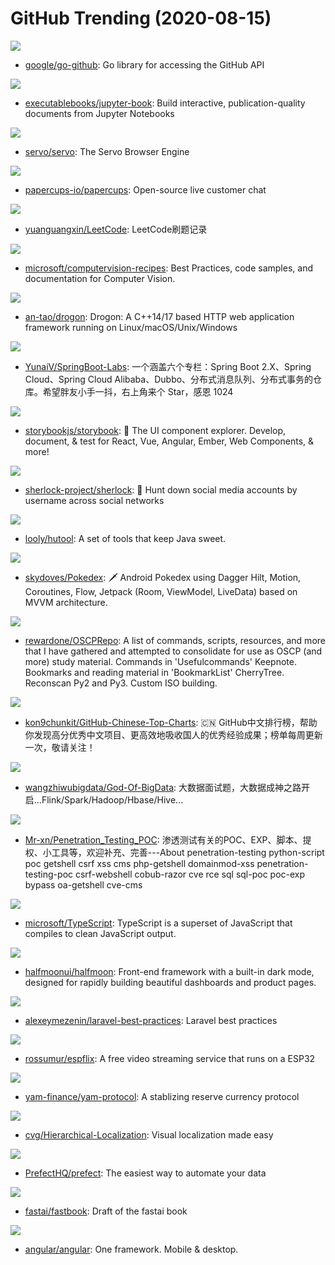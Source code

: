 # GitHub Trending (2020-08-15)

![](https://img.shields.io/badge/Go-New%20159-green?style=flat-square&logo=appveyor)
- [google/go-github](https://github.com/google/go-github): Go library for accessing the GitHub API

![](https://img.shields.io/badge/Python-New%20181-green?style=flat-square&logo=appveyor)
- [executablebooks/jupyter-book](https://github.com/executablebooks/jupyter-book): Build interactive, publication-quality documents from Jupyter Notebooks

![](https://img.shields.io/badge/Rust-New%20254-green?style=flat-square&logo=appveyor)
- [servo/servo](https://github.com/servo/servo): The Servo Browser Engine

![](https://img.shields.io/badge/Elixir-New%20187-green?style=flat-square&logo=appveyor)
- [papercups-io/papercups](https://github.com/papercups-io/papercups): Open-source live customer chat

![](https://img.shields.io/badge/Java-New%20278-green?style=flat-square&logo=appveyor)
- [yuanguangxin/LeetCode](https://github.com/yuanguangxin/LeetCode): LeetCode刷题记录

![](https://img.shields.io/badge/Jupyter%20Notebook-New%20328-green?style=flat-square&logo=appveyor)
- [microsoft/computervision-recipes](https://github.com/microsoft/computervision-recipes): Best Practices, code samples, and documentation for Computer Vision.

![](https://img.shields.io/badge/C%2B%2B-New%20127-green?style=flat-square&logo=appveyor)
- [an-tao/drogon](https://github.com/an-tao/drogon): Drogon: A C++14/17 based HTTP web application framework running on Linux/macOS/Unix/Windows

![](https://img.shields.io/badge/Java-New%20121-green?style=flat-square&logo=appveyor)
- [YunaiV/SpringBoot-Labs](https://github.com/YunaiV/SpringBoot-Labs): 一个涵盖六个专栏：Spring Boot 2.X、Spring Cloud、Spring Cloud Alibaba、Dubbo、分布式消息队列、分布式事务的仓库。希望胖友小手一抖，右上角来个 Star，感恩 1024

![](https://img.shields.io/badge/TypeScript-New%20275-green?style=flat-square&logo=appveyor)
- [storybookjs/storybook](https://github.com/storybookjs/storybook): 📓 The UI component explorer. Develop, document, & test for React, Vue, Angular, Ember, Web Components, & more!

![](https://img.shields.io/badge/Python-New%20217-green?style=flat-square&logo=appveyor)
- [sherlock-project/sherlock](https://github.com/sherlock-project/sherlock): 🔎 Hunt down social media accounts by username across social networks

![](https://img.shields.io/badge/Java-New%2091-green?style=flat-square&logo=appveyor)
- [looly/hutool](https://github.com/looly/hutool): A set of tools that keep Java sweet.

![](https://img.shields.io/badge/Kotlin-New%2066-green?style=flat-square&logo=appveyor)
- [skydoves/Pokedex](https://github.com/skydoves/Pokedex): 🗡️ Android Pokedex using Dagger Hilt, Motion, Coroutines, Flow, Jetpack (Room, ViewModel, LiveData) based on MVVM architecture.

![](https://img.shields.io/badge/C-New%2037-green?style=flat-square&logo=appveyor)
- [rewardone/OSCPRepo](https://github.com/rewardone/OSCPRepo): A list of commands, scripts, resources, and more that I have gathered and attempted to consolidate for use as OSCP (and more) study material. Commands in 'Usefulcommands' Keepnote. Bookmarks and reading material in 'BookmarkList' CherryTree. Reconscan Py2 and Py3. Custom ISO building.

![](https://img.shields.io/badge/Java-New%20232-green?style=flat-square&logo=appveyor)
- [kon9chunkit/GitHub-Chinese-Top-Charts](https://github.com/kon9chunkit/GitHub-Chinese-Top-Charts): 🇨🇳 GitHub中文排行榜，帮助你发现高分优秀中文项目、更高效地吸收国人的优秀经验成果；榜单每周更新一次，敬请关注！

![](https://img.shields.io/badge/none-New%20117-green?style=flat-square&logo=appveyor)
- [wangzhiwubigdata/God-Of-BigData](https://github.com/wangzhiwubigdata/God-Of-BigData): 大数据面试题，大数据成神之路开启...Flink/Spark/Hadoop/Hbase/Hive...

![](https://img.shields.io/badge/PowerShell-New%2063-green?style=flat-square&logo=appveyor)
- [Mr-xn/Penetration_Testing_POC](https://github.com/Mr-xn/Penetration_Testing_POC): 渗透测试有关的POC、EXP、脚本、提权、小工具等，欢迎补充、完善---About penetration-testing python-script poc getshell csrf xss cms php-getshell domainmod-xss penetration-testing-poc csrf-webshell cobub-razor cve rce sql sql-poc poc-exp bypass oa-getshell cve-cms

![](https://img.shields.io/badge/TypeScript-New%2081-green?style=flat-square&logo=appveyor)
- [microsoft/TypeScript](https://github.com/microsoft/TypeScript): TypeScript is a superset of JavaScript that compiles to clean JavaScript output.

![](https://img.shields.io/badge/CSS-New%20153-green?style=flat-square&logo=appveyor)
- [halfmoonui/halfmoon](https://github.com/halfmoonui/halfmoon): Front-end framework with a built-in dark mode, designed for rapidly building beautiful dashboards and product pages.

![](https://img.shields.io/badge/none-New%2036-green?style=flat-square&logo=appveyor)
- [alexeymezenin/laravel-best-practices](https://github.com/alexeymezenin/laravel-best-practices): Laravel best practices

![](https://img.shields.io/badge/C-New%20393-green?style=flat-square&logo=appveyor)
- [rossumur/espflix](https://github.com/rossumur/espflix): A free video streaming service that runs on a ESP32

![](https://img.shields.io/badge/Solidity-New%2086-green?style=flat-square&logo=appveyor)
- [yam-finance/yam-protocol](https://github.com/yam-finance/yam-protocol): A stablizing reserve currency protocol

![](https://img.shields.io/badge/Python-New%2060-green?style=flat-square&logo=appveyor)
- [cvg/Hierarchical-Localization](https://github.com/cvg/Hierarchical-Localization): Visual localization made easy

![](https://img.shields.io/badge/Python-New%20148-green?style=flat-square&logo=appveyor)
- [PrefectHQ/prefect](https://github.com/PrefectHQ/prefect): The easiest way to automate your data

![](https://img.shields.io/badge/Jupyter%20Notebook-New%2043-green?style=flat-square&logo=appveyor)
- [fastai/fastbook](https://github.com/fastai/fastbook): Draft of the fastai book

![](https://img.shields.io/badge/TypeScript-New%20237-green?style=flat-square&logo=appveyor)
- [angular/angular](https://github.com/angular/angular): One framework. Mobile & desktop.

